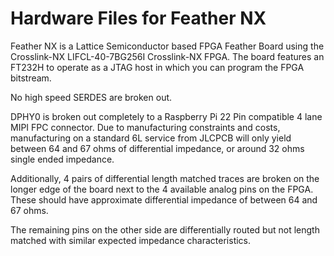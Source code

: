 # Hardware Files for Feather NX

Feather NX is a Lattice Semiconductor based FPGA Feather Board using the Crosslink-NX LIFCL-40-7BG256I Crosslink-NX FPGA. The board features an FT232H to operate as a JTAG host in which you can program the FPGA bitstream. 

No high speed SERDES are broken out.

DPHY0 is broken out completely to a Raspberry Pi 22 Pin compatible 4 lane MIPI FPC connector. Due to manufacturing constraints and costs, manufacturing on a standard 6L service from JLCPCB will only yield between 64 and 67 ohms of
differential impedance, or around 32 ohms single ended impedance.

Additionally, 4 pairs of differential length matched traces are broken on the longer edge of the board next to the 4 available analog pins on the FPGA. These should have approximate differential impedance of between 64 and 67 ohms.

The remaining pins on the other side are differentially routed but not length matched with similar expected impedance characteristics.
